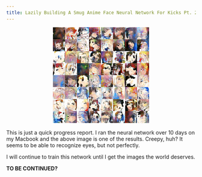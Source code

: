 ```yaml
---
title: Lazily Building A Smug Anime Face Neural Network For Kicks Pt. 2
---
```


<p align="center">
    <img src="/assets/2018-06-29/image1.png" alt="Image of Nightmare Incarnate 2" />
</p>

This is just a quick progress report. I ran the neural network over 10 days on my Macbook and the above image is one of the results. Creepy, huh? It seems to be able to recognize eyes, but not perfectly.

I will continue to train this network until I get the images the world deserves.

**TO BE CONTINUED?**
